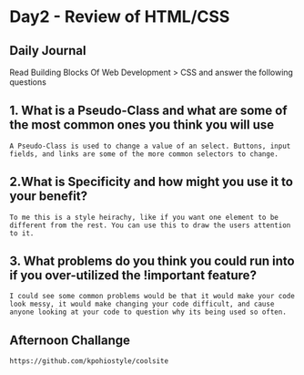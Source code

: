 # Day2 - Review of HTML/CSS

## Daily Journal

Read Building Blocks Of Web Development > CSS and answer the following questions
## 1. What is a Pseudo-Class and what are some of the most common ones you think you will use

    A Pseudo-Class is used to change a value of an select. Buttons, input fields, and links are some of the more common selectors to change.

## 2.What is Specificity and how might you use it to your benefit?
    To me this is a style heirachy, like if you want one element to be different from the rest. You can use this to draw the users attention to it.

## 3. What problems do you think you could run into if you over-utilized the !important feature?
    I could see some common problems would be that it would make your code look messy, it would make changing your code difficult, and cause anyone looking at your code to question why its being used so often.

## Afternoon Challange
    https://github.com/kpohiostyle/coolsite